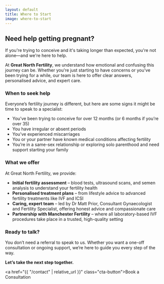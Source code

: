```yaml
---
layout: default
title: Where to Start
image: where-to-start
---
```


## Need help getting pregnant?

If you're trying to conceive and it's taking longer than expected, you're not alone—and we're here to help.

At **Great North Fertility**, we understand how emotional and confusing this journey can be. Whether you're just starting to have concerns or you've been trying for a while, our team is here to offer clear answers, personalised advice, and expert care.

### When to seek help

Everyone’s fertility journey is different, but here are some signs it might be time to speak to a specialist:

* You’ve been trying to conceive for over 12 months (or 6 months if you’re over 35)
* You have irregular or absent periods
* You’ve experienced miscarriages
* You or your partner have known medical conditions affecting fertility
* You’re in a same-sex relationship or exploring solo parenthood and need support starting your family

### What we offer

At Great North Fertility, we provide:

* **Initial fertility assessment** – blood tests, ultrasound scans, and semen analysis to understand your fertility health
* **Personalised treatment plans** – from lifestyle advice to advanced fertility treatments like IVF and ICSI
* **Caring, expert team** – led by Dr Matt Prior, Consultant Gynaecologist and Fertility Specialist, offering honest advice and compassionate care
* **Partnership with Manchester Fertility** – where all laboratory-based IVF procedures take place in a trusted, high-quality setting

### Ready to talk?

You don’t need a referral to speak to us. Whether you want a one-off consultation or ongoing support, we’re here to guide you every step of the way.

**Let’s take the next step together.**

<a href="{{ "/contact" | relative_url }}" class="cta-button">Book a Consultation</a>